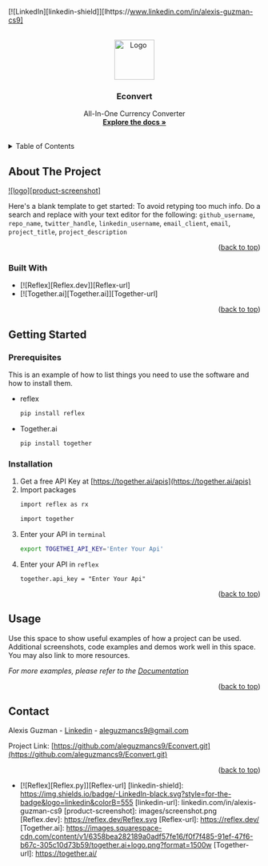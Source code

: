 
<a name="readme-top"></a>


[![LinkedIn][linkedin-shield]][lhttps://www.linkedin.com/in/alexis-guzman-cs9]



<!-- PROJECT LOGO -->
<br />
<div align="center">
  <a href="https://github.com/github_username/Econvert">
    <img src="images/logo.png" alt="Logo" width="80" height="80">
  </a>

<h3 align="center">Econvert</h3>

  <p align="center">
    All-In-One Currency Converter
    <br />
    <a href="https://github.com/aleguzmancs9/Econvert.git"><strong>Explore the docs »</strong></a>
    <br />
    <br />
  </p>
</div>



<!-- TABLE OF CONTENTS -->
<details>
  <summary>Table of Contents</summary>
  <ol>
    <li>
      <a href="#about-the-project">About The Project</a>
      <ul>
        <li><a href="#built-with">Built With</a></li>
      </ul>
    </li>
    <li>
      <a href="#getting-started">Getting Started</a>
      <ul>
        <li><a href="#prerequisites">Prerequisites</a></li>
        <li><a href="#installation">Installation</a></li>
      </ul>
    </li>
    <li><a href="#usage">Usage</a></li>
    <li><a href="#contact">Contact</a></li>
    <li><a href="#acknowledgments">Acknowledgments</a></li>
  </ol>
</details>



<!-- ABOUT THE PROJECT -->
## About The Project

[![logo][product-screenshot]](https://example.com)

Here's a blank template to get started: To avoid retyping too much info. Do a search and replace with your text editor for the following: `github_username`, `repo_name`, `twitter_handle`, `linkedin_username`, `email_client`, `email`, `project_title`, `project_description`

<p align="right">(<a href="#readme-top">back to top</a>)</p>



### Built With

* [![Reflex][Reflex.dev]][Reflex-url]
* [![Together.ai][Together.ai]][Together-url]

<p align="right">(<a href="#readme-top">back to top</a>)</p>



<!-- GETTING STARTED -->
## Getting Started

### Prerequisites

This is an example of how to list things you need to use the software and how to install them.
* reflex
  ```sh
  pip install reflex
  ```
* Together.ai
  ```sh
  pip install together
  ```

### Installation

1. Get a free API Key at [https://together.ai/apis](https://together.ai/apis)
2. Import packages
   ```sh
   import reflex as rx
   ```
   ```sh
   import together
   ```
3. Enter your API in `terminal`
   ```bash
   export TOGETHEI_API_KEY='Enter Your Api'
   ```
4. Enter your API in `reflex`
   ```reflex
   together.api_key = "Enter Your Api"
   ```

<p align="right">(<a href="#readme-top">back to top</a>)</p>



<!-- USAGE EXAMPLES -->
## Usage

Use this space to show useful examples of how a project can be used. Additional screenshots, code examples and demos work well in this space. You may also link to more resources.

_For more examples, please refer to the [Documentation](https://example.com)_

<p align="right">(<a href="#readme-top">back to top</a>)</p>


<!-- CONTACT -->
## Contact

Alexis Guzman - [Linkedin](linkedin.com/in/alexis-guzman-cs9) - aleguzmancs9@gmail.com

Project Link: [https://github.com/aleguzmancs9/Econvert.git](https://github.com/aleguzmancs9/Econvert.git)

<p align="right">(<a href="#readme-top">back to top</a>)</p>






<!-- MARKDOWN LINKS & IMAGES -->
<!-- https://www.markdownguide.org/basic-syntax/#reference-style-links -->

* [![Reflex][Reflex.py]][Reflex-url]
[linkedin-shield]: https://img.shields.io/badge/-LinkedIn-black.svg?style=for-the-badge&logo=linkedin&colorB=555
[linkedin-url]: linkedin.com/in/alexis-guzman-cs9
[product-screenshot]: images/screenshot.png
[Reflex.dev]: https://reflex.dev/Reflex.svg
[Reflex-url]: https://reflex.dev/
[Together.ai]: https://images.squarespace-cdn.com/content/v1/6358bea282189a0adf57fe16/f0f7f485-91ef-47f6-b67c-305c10d73b59/together.ai+logo.png?format=1500w
[Together-url]: https://together.ai/
